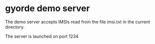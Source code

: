 # gyorde demo server

The demo server accepts IMSIs read from the file imsi.txt in the current directory.

The server is launched on port 1234
